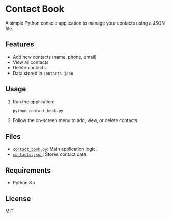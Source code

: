 # Contact Book

A simple Python console application to manage your contacts using a JSON file.

## Features

- Add new contacts (name, phone, email)
- View all contacts
- Delete contacts
- Data stored in `contacts.json`

## Usage

1. Run the application:

    ```sh
    python contact_book.py
    ```

2. Follow the on-screen menu to add, view, or delete contacts.

## Files

- [`contact_book.py`](contact_book.py): Main application logic.
- [`contacts.json`](contacts.json): Stores contact data.

## Requirements

- Python 3.x

## License

MIT
